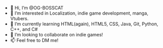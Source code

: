 - 👋 Hi, I’m @OG-BOSSCAT
- 👀 I’m interested in Localization, indie game development, manga, Vtubers.
- 🌱 I’m currently learning HTML(again), HTML5, CSS, Java, Git, Python, C++, and C#
- 💞️ I’m looking to collaborate on indie games!
- 📫 Feel free to DM me!

<!---
OG-BOSSCAT/OG-BOSSCAT is a ✨ special ✨ repository because its `README.md` (this file) appears on your GitHub profile.
You can click the Preview link to take a look at your changes.
--->
